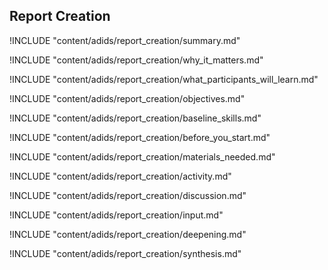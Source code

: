 
##  Report Creation

<!-- ![](content/images/report_creation.png "") -->

!INCLUDE "content/adids/report_creation/summary.md"

<!-- Why The Topic Matters -->

!INCLUDE "content/adids/report_creation/why_it_matters.md"

<!--  What Participants Will Learn -->

!INCLUDE "content/adids/report_creation/what_participants_will_learn.md"

<!-- Objectives {.sidebar} -->

!INCLUDE "content/adids/report_creation/objectives.md"

<!-- Baseline Skills -->

!INCLUDE "content/adids/report_creation/baseline_skills.md"

<!-- Before you Start -->

!INCLUDE "content/adids/report_creation/before_you_start.md"

<!-- Materials Needed [stub] -->

!INCLUDE "content/adids/report_creation/materials_needed.md"

<!--Activity [stub] {.activity} -->

!INCLUDE "content/adids/report_creation/activity.md"

<!--Discussion [stub] -->

!INCLUDE "content/adids/report_creation/discussion.md"

<!-- Input -->

!INCLUDE "content/adids/report_creation/input.md"

<!-- Deepening -->

!INCLUDE "content/adids/report_creation/deepening.md"

<!--Synthesis [stub] {.synthesis} -->

!INCLUDE "content/adids/report_creation/synthesis.md"
